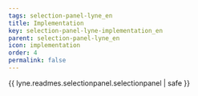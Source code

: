 ```yaml
---
tags: selection-panel-lyne_en
title: Implementation
key: selection-panel-lyne-implementation_en
parent: selection-panel-lyne_en
icon: implementation
order: 4
permalink: false  
---
```

{{ lyne.readmes.selectionpanel.selectionpanel | safe }}


